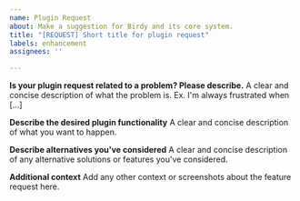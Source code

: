```yaml
---
name: Plugin Request
about: Make a suggestion for Birdy and its core system.
title: "[REQUEST] Short title for plugin request"
labels: enhancement
assignees: ''

---
```


**Is your plugin request related to a problem? Please describe.**
A clear and concise description of what the problem is. Ex. I'm always frustrated when [...]

**Describe the desired plugin functionality**
A clear and concise description of what you want to happen.

**Describe alternatives you've considered**
A clear and concise description of any alternative solutions or features you've considered.

**Additional context**
Add any other context or screenshots about the feature request here.

